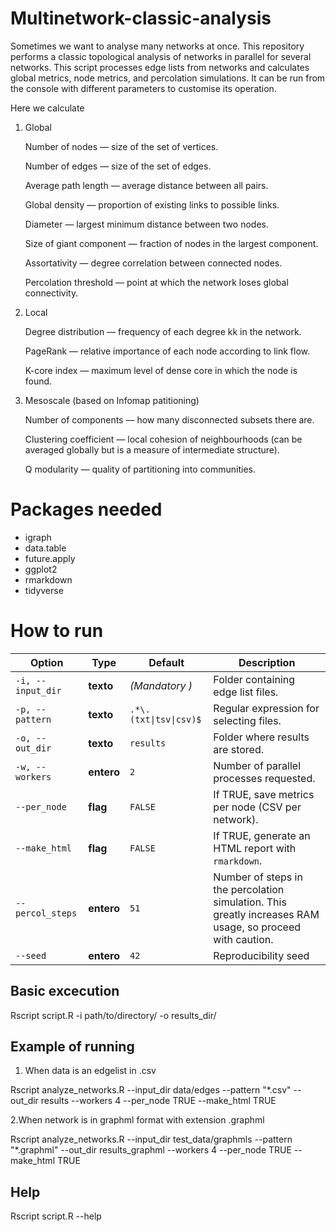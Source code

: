 # Multinetwork-classic-analysis

Sometimes we want to analyse many networks at once. This repository performs a classic topological analysis of networks in parallel for several networks.
This script processes edge lists from networks and calculates global metrics, node metrics, and percolation simulations.
It can be run from the console with different parameters to customise its operation.

Here we calculate

1. Global

    Number of nodes — size of the set of vertices.

    Number of edges — size of the set of edges.

    Average path length — average distance between all pairs.

    Global density — proportion of existing links to possible links.

    Diameter — largest minimum distance between two nodes.

    Size of giant component — fraction of nodes in the largest component.

    Assortativity — degree correlation between connected nodes.

    Percolation threshold — point at which the network loses global connectivity.

2. Local

    Degree distribution — frequency of each degree kk in the network.

    PageRank — relative importance of each node according to link flow.

    K-core index — maximum level of dense core in which the node is found.

3. Mesoscale (based on Infomap patitioning)

    Number of components — how many disconnected subsets there are.

    Clustering coefficient — local cohesion of neighbourhoods (can be averaged globally but is a measure of intermediate structure).

    Q modularity — quality of partitioning into communities.
    
    
# Packages needed

* igraph
* data.table
* future.apply
* ggplot2
* rmarkdown
* tidyverse

# How to run

| Option            | Type       | Default                | Description                                            |
| ----------------- | ---------- | ---------------------- | ------------------------------------------------------ |
| `-i, --input_dir` | **texto**  | *(Mandatory )*        | Folder containing edge list files.                   |
| `-p, --pattern`   | **texto**  | `.*\.(txt\|tsv\|csv)$` | Regular expression for selecting files.           |
| `-o, --out_dir`   | **texto**  | `results`              | Folder where results are stored.                      |
| `-w, --workers`   | **entero** | `2`                    | Number of parallel processes requested.                      |
| `--per_node`      | **flag**   | `FALSE`                | If TRUE, save metrics per node (CSV per network). |
| `--make_html`     | **flag**   | `FALSE`                | If TRUE, generate an HTML report with `rmarkdown`. |
| `--percol_steps`  | **entero** | `51`                   | Number of steps in the percolation simulation. This greatly increases RAM usage, so proceed with caution.      |
| `--seed`          | **entero** | `42`                   | Reproducibility seed                         |


## Basic excecution

Rscript script.R -i path/to/directory/ -o results_dir/

## Example of running

1. When data is an edgelist in .csv

Rscript analyze_networks.R --input_dir data/edges --pattern "*.csv" --out_dir results --workers 4 --per_node TRUE --make_html TRUE

2.When network is in graphml format with extension .graphml

Rscript analyze_networks.R --input_dir test_data/graphmls --pattern "*.graphml" --out_dir results_graphml --workers 4 --per_node TRUE --make_html TRUE

## Help

Rscript script.R --help



